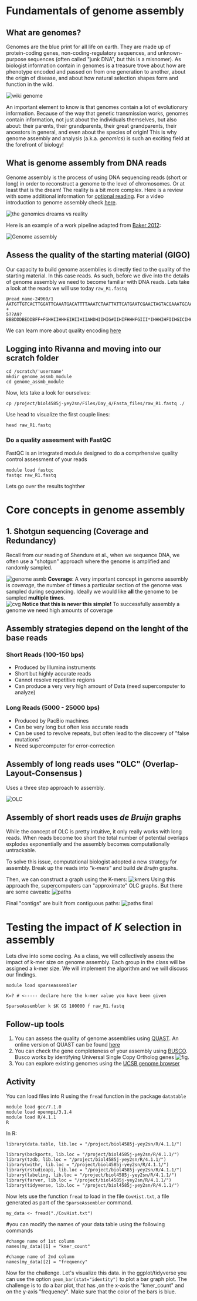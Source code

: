 # Fundamentals of genome assembly

## What are genomes?
Genomes are the blue print for all life on earth. They are made up of protein-coding genes, non-coding-regulatory sequences, and unknown-purpose sequences (often called "junk DNA", but this is a misnomer). As biologist information contain in genomes is a treasure trove about how are phenotype encoded and passed on from one generation to another, about the origin of disease, and about how natural selection shapes form and function in the wild.

![wiki genome](https://github.com/Jcbnunez/biol4585j-yey2sn/blob/main/Class_Materials/4.Genome_assembly/figures/genome_comp.png?raw=true)

An important element to know is that genomes contain a lot of evolutionary information. Because of the way that genetic transmission works, genomes contain information, not just about the individuals themselves, but also about: their parents, their grandparents, their great grandparents, their ancestors in general, and even about the species of origin! This is why genome assembly and analysis (a.k.a. _genomics_) is such an exciting field at the forefront of biology! 

## What is genome assembly from DNA reads
Genome assembly is the process of using DNA sequencing reads (short or long) in order to reconstruct a genome to the level of chromosomes. Or at least that is the dream! The reality is a bit more complex.  Here is a review with some additional information for [optional reading](https://www.nature.com/articles/nmeth.1935). For a video introduction to genome assembly check [here](https://www.youtube.com/watch?v=5wvGapmA5zM).

![the genomics dreams vs reality](https://media.springernature.com/relative-r300-703_m1050/springer-static/image/art%3A10.1038%2Fnmeth.1935/MediaObjects/41592_2012_Article_BFnmeth1935_Figa_HTML.jpg?as=webp)

Here is an example of a work pipeline adapted from [Baker  2012](https://www.nature.com/articles/nmeth.1935):

![Genome assembly](https://media.springernature.com/relative-r300-703_m1050/springer-static/image/art%3A10.1038%2Fnmeth.1935/MediaObjects/41592_2012_Article_BFnmeth1935_Figb_HTML.jpg)

## Assess the quality of the starting material (GIGO)
Our capacity to build genome assemblies is directly tied to the quality of the starting material. In this case reads. As such, before we dive into the details of genome assembly we need to become familiar with DNA reads. Lets take a look at the reads we will use today `raw_R1.fastq`

```
@read_name-24960/1
AATGTTGTCACTTGGATTCAAATGACATTTTAAATCTAATTATTCATGAATCGAACTAGTACGAAATGCAATGAGCATCTT
+
5??A9?BBBDDDBEDDBFF+FGHHIIHHHEIHIIHIIAHDHIIHIG#IIHIFHHHFGIII*IHHHIHFIIHGICIHHIHFF
```
We can learn more about quality encoding [here](https://support.illumina.com/help/BaseSpace_OLH_009008/Content/Source/Informatics/BS/QualityScoreEncoding_swBS.htm#)

## Logging into Rivanna and moving into our scratch folder
```
cd /scratch/'username'
mkdir genome_assmb_module
cd genome_assmb_module
```

Now, lets take a look for ourselves: 
```
cp /project/biol4585j-yey2sn/Files/Day_4/Fasta_files/raw_R1.fastq ./
```
Use head to visualize the first couple lines:
```
head raw_R1.fastq
```

### Do a quality assesment with FastQC
FastQC is an integrated module designed to do a comprhensive quality control assessment of your reads
```
module load fastqc
fastqc raw_R1.fastq
```
Lets go over the results toghther

# Core concepts in genome assembly

## 1. Shotgun sequencing (Coverage and Redundancy)
Recall from our reading of Shendure et al., when we sequence DNA, we often use a "shotgun" approach where the genome is amplified and randomly sampled. 

![genome asmb](https://github.com/Jcbnunez/biol4585j-yey2sn/blob/main/Class_Materials/4.Genome_assembly/figures/genomasmb.2.png?raw=true)
**Coverage**: A very important concept in genome assembly is _coverage_, the number of times a particular section of the genome was sampled during sequencing. Ideally we would like **all** the genome to be sampled **multiple times**.  
![cvg](https://github.com/Jcbnunez/biol4585j-yey2sn/blob/main/Class_Materials/4.Genome_assembly/figures/Cover.2.png?raw=true)
**Notice that this is never this simple!** To successfully assembly a genome we need high amounts of coverage

## Assembly strategies depend on the lenght of the base reads

### Short Reads (100-150 bps)

* Produced by Illumina instruments
* Short but highly accurate reads
* Cannot resolve repetitive regions
* Can produce a very very high amount of Data (need supercomputer to analyze)

### Long Reads (5000 - 25000 bps)

* Produced by PacBio machines
* Can be very long but often less accurate reads
* Can be used to revolve repeats, but often lead to the discovery of "false mutations"
* Need supercomputer for error-correction

## Assembly of long reads uses "OLC" (Overlap-Layout-Consensus )
Uses a three step approach to assembly.

![OLC](https://github.com/Jcbnunez/biol4585j-yey2sn/blob/main/Class_Materials/4.Genome_assembly/figures/OLC.png?raw=true)

## Assembly of short reads uses _de Bruijn_ graphs
While the concept of OLC is pretty intuitive, it only really works with long reads. When reads become too short the total number of potential overlaps explodes exponentially and the assembly becomes computationally untrackable.   

To solve this issue, computational biologist adopted a new strategy for assembly. Break up the reads into _"k-mers"_ and build  _de Bruijn_ graphs.

Then, we can construct a graph using the K-mers:
![kmers](https://github.com/Jcbnunez/biol4585j-yey2sn/blob/main/Class_Materials/4.Genome_assembly/figures/debrjn.png?raw=true)
Using this approach the, supercomputers can "approximate" OLC graphs. But there are some caveats:
![paths](https://github.com/Jcbnunez/biol4585j-yey2sn/blob/main/Class_Materials/4.Genome_assembly/figures/solving_paths.png?raw=true)

Final "contigs" are built from contiguous paths:
![paths final](https://github.com/Jcbnunez/biol4585j-yey2sn/blob/main/Class_Materials/4.Genome_assembly/figures/debruj_final.png?raw=true)
# Testing the impact of _K_ selection in assembly
Lets dive into some coding. As a class, we will collectively assess the impact of k-mer size on genome assembly. Each group in the class will be assigned a k-mer size. We will implement the algorithm and we will discuss our findings. 

```
module load sparseassembler

K=? # <----- declare here the k-mer value you have been given

SparseAssembler k $K GS 100000 f raw_R1.fastq
```

## Follow-up tools

1. You can assess the quality of genome assemblies using [QUAST](http://quast.sourceforge.net/quast.html). An online version of QUAST can be found [here](http://cab.cc.spbu.ru/quast/)
2. You can check the gene completeness of your assembly using [BUSCO](https://busco.ezlab.org/). Busco works by identifying Universal Single Copy Ortholog genes ![fig](https://busco.ezlab.org/home/busco_sampling.png). 
3. You can explore existing genomes using the [UCSB genome browser](https://genome.ucsc.edu/cgi-bin/hgGateway)


## Activity
You can load files into R using the `fread` function in the package `datatable`

```
module load gcc/7.1.0
module load openmpi/3.1.4
module load R/4.1.1
R
```
In R:
```
library(data.table, lib.loc = "/project/biol4585j-yey2sn/R/4.1.1/")

library(backports, lib.loc = "/project/biol4585j-yey2sn/R/4.1.1/")
library(tzdb, lib.loc = "/project/biol4585j-yey2sn/R/4.1.1/")
library(withr, lib.loc = "/project/biol4585j-yey2sn/R/4.1.1/")
library(rstudioapi, lib.loc = "/project/biol4585j-yey2sn/R/4.1.1/")
library(labeling, lib.loc = "/project/biol4585j-yey2sn/R/4.1.1/")
library(farver, lib.loc = "/project/biol4585j-yey2sn/R/4.1.1/")
library(tidyverse, lib.loc = "/project/biol4585j-yey2sn/R/4.1.1/")
```
Now lets use the function `fread` to load in the file `CovHist.txt`, a file generated as part of the `SparseAssembler` command.
```
my_data <- fread("./CovHist.txt")
```
#you can modify the names of your data table using the following commands
```
#change name of 1st column
names(my_data)[1] = "kmer_count"

#change name of 2nd column
names(my_data)[2] = "frequency"
```
Now for the challenge. Let's visualize this data. in the ggplot/tidyverse you can use the option  `geom_bar(stat="identity")` to plot a bar graph plot. The challenge is to do a bar plot, that has ,on the x-axis the "kmer_count" and on the y-axis "frequency". Make sure that the color of the bars is blue.
